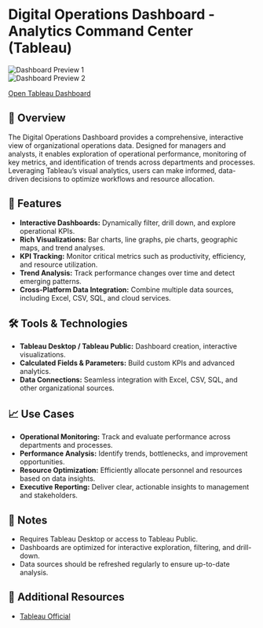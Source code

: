 # Digital Operations Dashboard - Analytics Command Center (Tableau)

![Dashboard Preview 1](https://github.com/user-attachments/assets/2544788d-7279-4133-9af8-b0dda2c721bd)  
![Dashboard Preview 2](https://github.com/user-attachments/assets/858faf31-88c1-426c-9531-b9885fe90cd1)  

[Open Tableau Dashboard](https://public.tableau.com/app/profile/sahar.yacoov/viz/DigitalOperationsDashboard-AnalyticsCommandCenter/Dashboard1?publish=yes)

## 🧠 Overview
The Digital Operations Dashboard provides a comprehensive, interactive view of organizational operations data. Designed for managers and analysts, it enables exploration of operational performance, monitoring of key metrics, and identification of trends across departments and processes. Leveraging Tableau’s visual analytics, users can make informed, data-driven decisions to optimize workflows and resource allocation.

## 🔧 Features
- **Interactive Dashboards:** Dynamically filter, drill down, and explore operational KPIs.  
- **Rich Visualizations:** Bar charts, line graphs, pie charts, geographic maps, and trend analyses.  
- **KPI Tracking:** Monitor critical metrics such as productivity, efficiency, and resource utilization.  
- **Trend Analysis:** Track performance changes over time and detect emerging patterns.  
- **Cross-Platform Data Integration:** Combine multiple data sources, including Excel, CSV, SQL, and cloud services.

## 🛠 Tools & Technologies
- **Tableau Desktop / Tableau Public:** Dashboard creation, interactive visualizations.  
- **Calculated Fields & Parameters:** Build custom KPIs and advanced analytics.  
- **Data Connections:** Seamless integration with Excel, CSV, SQL, and other organizational sources.

## 📈 Use Cases
- **Operational Monitoring:** Track and evaluate performance across departments and processes.  
- **Performance Analysis:** Identify trends, bottlenecks, and improvement opportunities.  
- **Resource Optimization:** Efficiently allocate personnel and resources based on data insights.  
- **Executive Reporting:** Deliver clear, actionable insights to management and stakeholders.

## 📌 Notes
- Requires Tableau Desktop or access to Tableau Public.  
- Dashboards are optimized for interactive exploration, filtering, and drill-down.  
- Data sources should be refreshed regularly to ensure up-to-date analysis.

## 🔗 Additional Resources
- [Tableau Official](https://www.tableau.com/) 
